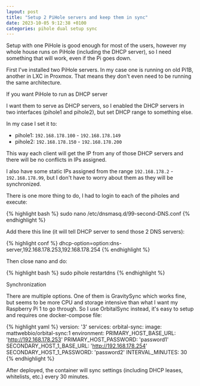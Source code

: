 ```yaml
---
layout: post
title: "Setup 2 PiHole servers and keep them in sync"
date: 2023-10-05 9:12:38 +0100
categories: pihole dual setup sync
---
```

Setup with one PiHole is good enough for most of the users, however my whole house runs on PiHole (including the DHCP server), so I need something that will work, even if the Pi goes down.

First I've installed two PiHole servers. In my case one is running on old Pi1B, another in LXC in Proxmox. That means they don't even need to be running the same architecture.

If you want PiHole to run as DHCP server

I want them to serve as DHCP servers, so I enabled the DHCP servers in two interfaces (pihole1 and pihole2), but set DHCP range to something else.

In my case I set it to:
 - pihole1: `192.168.178.100` - `192.168.178.149`
 - pihole2: `192.168.178.150` - `192.168.178.200`
 
This way each client will get the IP from any of those DHCP servers and there will be no conflicts in IPs assigned.

I also have some static IPs assigned from the range `192.168.178.2` - `192.168.178.99`, but I don't have to worry about them as they will be synchronized.

There is one more thing to do, I had to login to each of the piholes and execute:

{% highlight bash %}
sudo nano /etc/dnsmasq.d/99-second-DNS.conf
{% endhighlight %}

Add there this line (it will tell DHCP server to send those 2 DNS servers):

{% highlight conf %}
dhcp-option=option:dns-server,192.168.178.253,192.168.178.254
{% endhighlight %}

Then close nano and do:

{% highlight bash %}
sudo pihole restartdns
{% endhighlight %}

Synchronization

There are multiple options. One of them is GravitySync which works fine, but seems to be more CPU and storage intensive than what I want my Raspberry Pi 1 to go through. So I use OrbitalSync instead, it's easy to setup and requires one docker-compose file:

{% highlight yaml %}
version: '3'
services:
  orbital-sync:
    image: mattwebbio/orbital-sync:1
    environment:
      PRIMARY_HOST_BASE_URL: 'http://192.168.178.253'
      PRIMARY_HOST_PASSWORD: 'password1'
      SECONDARY_HOST_1_BASE_URL: 'http://192.168.178.254'
      SECONDARY_HOST_1_PASSWORD: 'password2'
      INTERVAL_MINUTES: 30
{% endhighlight %}

After deployed, the container will sync settings (including DHCP leases, whitelists, etc.) every 30 minutes.